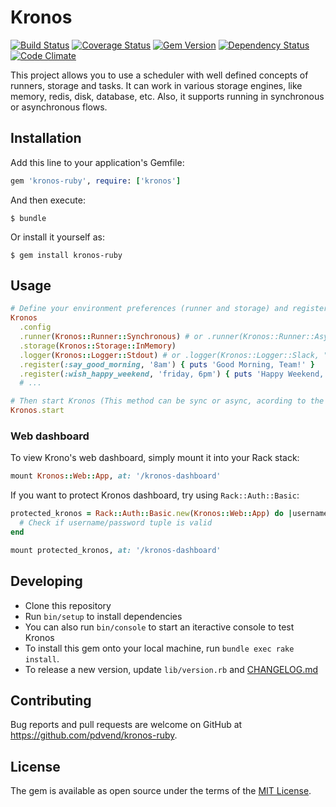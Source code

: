 # Kronos
[![Build Status](https://semaphoreci.com/api/v1/pdvend/kronos/branches/master/badge.svg)](https://semaphoreci.com/pdvend/kronos)
[![Coverage Status](https://coveralls.io/repos/github/pdvend/kronos/badge.svg?branch=master)](https://coveralls.io/github/pdvend/kronos?branch=master)
[![Gem Version](https://badge.fury.io/rb/kronos-ruby.svg)](https://badge.fury.io/rb/kronos-ruby)
[![Dependency Status](https://gemnasium.com/badges/github.com/pdvend/kronos.svg)](https://gemnasium.com/github.com/pdvend/kronos)
[![Code Climate](https://codeclimate.com/github/pdvend/kronos/badges/gpa.svg)](https://codeclimate.com/github/pdvend/kronos)

This project allows you to use a scheduler with well defined concepts of runners, storage and tasks. It can work in various storage engines, like memory, redis, disk, database, etc. Also, it supports running in synchronous or asynchronous flows.

## Installation

Add this line to your application's Gemfile:

```ruby
gem 'kronos-ruby', require: ['kronos']
```

And then execute:

`$ bundle`

Or install it yourself as:

`$ gem install kronos-ruby`


## Usage

```ruby
# Define your environment preferences (runner and storage) and register your tasks
Kronos
  .config
  .runner(Kronos::Runner::Synchronous) # or .runner(Kronos::Runner::Asynchronous)
  .storage(Kronos::Storage::InMemory)
  .logger(Kronos::Logger::Stdout) # or .logger(Kronos::Logger::Slack, "Your Slack Webhook URL here")
  .register(:say_good_morning, '8am') { puts 'Good Morning, Team!' }
  .register(:wish_happy_weekend, 'friday, 6pm') { puts 'Happy Weekend, Team!' }
  # ...

# Then start Kronos (This method can be sync or async, acording to the runner you selected)
Kronos.start
```

### Web dashboard
To view Krono's web dashboard, simply mount it into your Rack stack:
```ruby
mount Kronos::Web::App, at: '/kronos-dashboard'
```

If you want to protect Kronos dashboard, try using `Rack::Auth::Basic`:
```ruby
protected_kronos = Rack::Auth::Basic.new(Kronos::Web::App) do |username, password|
  # Check if username/password tuple is valid
end

mount protected_kronos, at: '/kronos-dashboard'
```

## Developing
- Clone this repository
- Run `bin/setup` to install dependencies
- You can also run `bin/console` to start an iteractive console to test Kronos
- To install this gem onto your local machine, run `bundle exec rake install`.
- To release a new version, update `lib/version.rb` and [CHANGELOG.md](/CHANGELOG.md)

## Contributing

Bug reports and pull requests are welcome on GitHub at https://github.com/pdvend/kronos-ruby.

## License

The gem is available as open source under the terms of the [MIT License](http://opensource.org/licenses/MIT).
